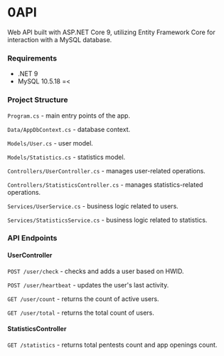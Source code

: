 # 0API
Web API built with ASP.NET Core 9, utilizing Entity Framework Core for interaction with a MySQL database.

### Requirements
- .NET 9
- MySQL 10.5.18 =<

### Project Structure
`Program.cs` - main entry points of the app.

`Data/AppDbContext.cs` - database context.

`Models/User.cs` - user model.

`Models/Statistics.cs` - statistics model.

`Controllers/UserController.cs` - manages user-related operations.

`Controllers/StatisticsController.cs` - manages statistics-related operations.

`Services/UserService.cs` - business logic related to users.

`Services/StatisticsService.cs` - business logic related to statistics.

### API Endpoints

#### UserController
`POST /user/check` - checks and adds a user based on HWID.

`POST /user/heartbeat` - updates the user's last activity.

`GET /user/count` - returns the count of active users.

`GET /user/total` - returns the total count of users.

#### StatisticsController
`GET /statistics` - returns total pentests count and app openings count.

